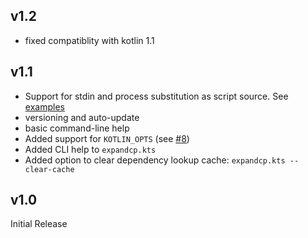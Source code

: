 

## v1.2 

* fixed compatiblity with kotlin 1.1

## v1.1

* Support for stdin and process substitution as script source. See [examples](examples/unit_tests.sh)
* versioning and auto-update
* basic command-line help
* Added support for `KOTLIN_OPTS` (see [#8](https://github.com/holgerbrandl/kscript/issues/8))
* Added CLI help to `expandcp.kts`
* Added option to clear dependency lookup cache: `expandcp.kts --clear-cache`

## v1.0

Initial Release